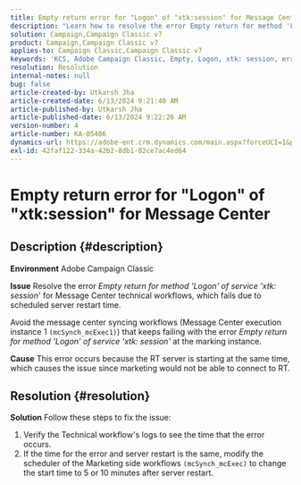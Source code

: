 ```yaml
---
title: Empty return error for "Logon" of "xtk:session" for Message Center
description: "Learn how to resolve the error Empty return for method 'Logon' of service 'xtk: session' at the marking instance."
solution: Campaign,Campaign Classic v7
product: Campaign,Campaign Classic v7
applies-to: Campaign Classic,Campaign Classic v7
keywords: 'KCS, Adobe Campaign Classic, Empty, Logon, xtk: session, error, Messege Center, Technical workflow'
resolution: Resolution
internal-notes: null
bug: false
article-created-by: Utkarsh Jha
article-created-date: 6/13/2024 9:21:40 AM
article-published-by: Utkarsh Jha
article-published-date: 6/13/2024 9:22:26 AM
version-number: 4
article-number: KA-05406
dynamics-url: https://adobe-ent.crm.dynamics.com/main.aspx?forceUCI=1&pagetype=entityrecord&etn=knowledgearticle&id=9cbecf55-6629-ef11-840b-000d3a37eaf2
exl-id: 42faf122-334a-42b2-8db1-82ce7ac4ed64
---
```

# Empty return error for "Logon" of "xtk:session" for Message Center

## Description {#description}


<b>Environment</b>
 Adobe Campaign Classic

<b>Issue</b>
 Resolve the error *Empty return for method 'Logon' of service 'xtk: session*' for Message Center technical workflows, which fails due to scheduled server restart time.

Avoid the message center syncing workflows (Message Center execution instance 1 `(mcSynch_mcExec1)`) that keeps failing with the error *Empty return for method 'Logon' of service 'xtk: session'* at the marking instance.

<b>Cause</b>
 This error occurs because the RT server is starting at the same time, which causes the issue since marketing would not be able to connect to RT.


## Resolution {#resolution}


<b>Solution</b>
Follow these steps to fix the issue:

1. Verify the Technical workflow's logs to see the time that the error occurs.
2. If the time for the error and server restart is the same, modify the scheduler of the Marketing side workflows `(mcSynch_mcExec)` to change the start time to 5 or 10 minutes after server restart.
